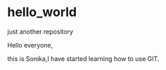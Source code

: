 # hello_world
just another repository

Hello everyone,

this is Sonika,I have started learning how to use GIT.
